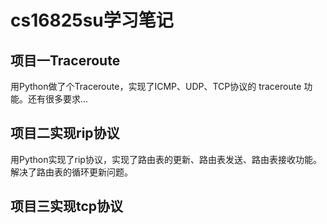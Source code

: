 # cs16825su学习笔记

## 项目一Traceroute
  用Python做了个Traceroute，实现了ICMP、UDP、TCP协议的 traceroute 功能。还有很多要求...
## 项目二实现rip协议
  用Python实现了rip协议，实现了路由表的更新、路由表发送、路由表接收功能。解决了路由表的循环更新问题。
## 项目三实现tcp协议